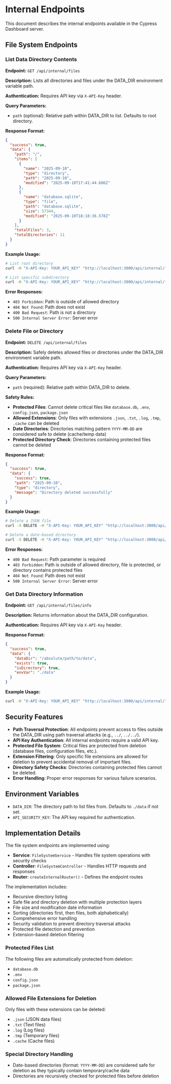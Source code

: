 # Internal Endpoints

This document describes the internal endpoints available in the Cypress Dashboard server.

## File System Endpoints

### List Data Directory Contents

**Endpoint:** `GET /api/internal/files`

**Description:** Lists all directories and files under the DATA_DIR environment variable path.

**Authentication:** Requires API key via `X-API-Key` header.

**Query Parameters:**
- `path` (optional): Relative path within DATA_DIR to list. Defaults to root directory.

**Response Format:**
```json
{
  "success": true,
  "data": {
    "path": "/",
    "items": [
      {
        "name": "2025-09-10",
        "type": "directory",
        "path": "2025-09-10",
        "modified": "2025-09-10T17:41:44.686Z"
      },
      {
        "name": "database.sqlite",
        "type": "file",
        "path": "database.sqlite",
        "size": 57344,
        "modified": "2025-09-10T18:18:36.578Z"
      }
    ],
    "totalFiles": 3,
    "totalDirectories": 11
  }
}
```

**Example Usage:**
```bash
# List root directory
curl -H "X-API-Key: YOUR_API_KEY" "http://localhost:3000/api/internal/files"

# List specific subdirectory
curl -H "X-API-Key: YOUR_API_KEY" "http://localhost:3000/api/internal/files?path=2025-09-10"
```

**Error Responses:**
- `403 Forbidden`: Path is outside of allowed directory
- `404 Not Found`: Path does not exist
- `400 Bad Request`: Path is not a directory
- `500 Internal Server Error`: Server error

### Delete File or Directory

**Endpoint:** `DELETE /api/internal/files`

**Description:** Safely deletes allowed files or directories under the DATA_DIR environment variable path.

**Authentication:** Requires API key via `X-API-Key` header.

**Query Parameters:**
- `path` (required): Relative path within DATA_DIR to delete.

**Safety Rules:**
- **Protected Files**: Cannot delete critical files like `database.db`, `.env`, `config.json`, `package.json`
- **Allowed Extensions**: Only files with extensions `.json`, `.txt`, `.log`, `.tmp`, `.cache` can be deleted
- **Date Directories**: Directories matching pattern `YYYY-MM-DD` are considered safe to delete (cache/temp data)
- **Protected Directory Check**: Directories containing protected files cannot be deleted

**Response Format:**
```json
{
  "success": true,
  "data": {
    "success": true,
    "path": "2025-09-10",
    "type": "directory",
    "message": "Directory deleted successfully"
  }
}
```

**Example Usage:**
```bash
# Delete a JSON file
curl -X DELETE -H "X-API-Key: YOUR_API_KEY" "http://localhost:3000/api/internal/files?path=old-data.json"

# Delete a date-based directory
curl -X DELETE -H "X-API-Key: YOUR_API_KEY" "http://localhost:3000/api/internal/files?path=2025-08-15"
```

**Error Responses:**
- `400 Bad Request`: Path parameter is required
- `403 Forbidden`: Path is outside of allowed directory, file is protected, or directory contains protected files
- `404 Not Found`: Path does not exist
- `500 Internal Server Error`: Server error

### Get Data Directory Information

**Endpoint:** `GET /api/internal/files/info`

**Description:** Returns information about the DATA_DIR configuration.

**Authentication:** Requires API key via `X-API-Key` header.

**Response Format:**
```json
{
  "success": true,
  "data": {
    "dataDir": "/absolute/path/to/data",
    "exists": true,
    "isDirectory": true,
    "envVar": "./data"
  }
}
```

**Example Usage:**
```bash
curl -H "X-API-Key: YOUR_API_KEY" "http://localhost:3000/api/internal/files/info"
```

## Security Features

- **Path Traversal Protection**: All endpoints prevent access to files outside the DATA_DIR using path traversal attacks (e.g., `../`, `../../`).
- **API Key Authentication**: All internal endpoints require a valid API key.
- **Protected File System**: Critical files are protected from deletion (database files, configuration files, etc.).
- **Extension Filtering**: Only specific file extensions are allowed for deletion to prevent accidental removal of important files.
- **Directory Safety Checks**: Directories containing protected files cannot be deleted.
- **Error Handling**: Proper error responses for various failure scenarios.

## Environment Variables

- `DATA_DIR`: The directory path to list files from. Defaults to `./data` if not set.
- `API_SECURITY_KEY`: The API key required for authentication.

## Implementation Details

The file system endpoints are implemented using:
- **Service**: `FileSystemService` - Handles file system operations with security checks
- **Controller**: `FileSystemController` - Handles HTTP requests and responses
- **Router**: `createInternalRouter()` - Defines the endpoint routes

The implementation includes:
- Recursive directory listing
- Safe file and directory deletion with multiple protection layers
- File size and modification date information
- Sorting (directories first, then files, both alphabetically)
- Comprehensive error handling
- Security validation to prevent directory traversal attacks
- Protected file detection and prevention
- Extension-based deletion filtering

### Protected Files List
The following files are automatically protected from deletion:
- `database.db`
- `.env`
- `config.json`
- `package.json`

### Allowed File Extensions for Deletion
Only files with these extensions can be deleted:
- `.json` (JSON data files)
- `.txt` (Text files)
- `.log` (Log files)
- `.tmp` (Temporary files)
- `.cache` (Cache files)

### Special Directory Handling
- Date-based directories (format: `YYYY-MM-DD`) are considered safe for deletion as they typically contain temporary/cache data
- Directories are recursively checked for protected files before deletion
